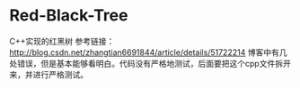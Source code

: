 # Red-Black-Tree
C++实现的红黑树
参考链接：
http://blog.csdn.net/zhangtian6691844/article/details/51722214
博客中有几处错误，但是基本能够看明白。代码没有严格地测试，后面要把这个cpp文件拆开来，并进行严格测试。

